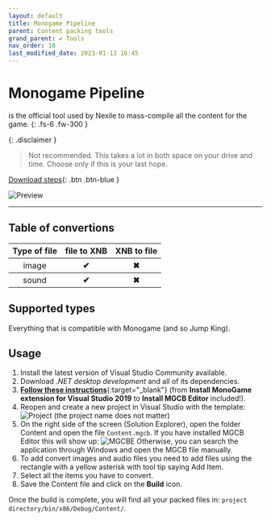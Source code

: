 ```yaml
---
layout: default
title: Monogame Pipeline
parent: Content packing tools
grand_parent: ✔ Tools
nav_order: 10
last_modified_date: 2023-01-13 16:45
---
```


# Monogame Pipeline

is the official tool used by Nexile to mass-compile all the content for the game.
{: .fs-6 .fw-300 }
<!-- more -->

{: .disclaimer }
> Not recommended. This takes a lot in both space on your drive and time. Choose only if this is your last hope.

[Download steps](#usage){: .btn .btn-blue }

![Preview](https://docs.monogame.net/images/MGCB-editor.png)

---

## Table of convertions
<table>
    <thead>
        <tr>
            <th>Type of file</th>
            <th>file to XNB</th>
            <th>XNB to file</th>
        </tr>
    </thead>
    <tbody>
        <tr>
            <th style="font-weight: normal;">image</th>
            <th class="label-green">✔</th>
            <th class="label-red">✖</th>
        </tr>
        <tr>
            <th style="font-weight: normal;">sound</th>
            <th class="label-green">✔</th>
            <th class="label-red">✖</th>
        </tr>
    </tbody>
</table>

## Supported types
Everything that is compatible with Monogame (and so Jump King).

## Usage
1. Install the latest version of Visual Studio Community available.
2. Download *.NET desktop development* and all of its dependencies.
3. [**Follow these instructions**](https://docs.monogame.net/articles/getting_started/1_setting_up_your_development_environment_windows.html#install-monogame-extension-for-visual-studio-2019){:target="_blank"} (from __Install MonoGame extension for Visual Studio 2019__ to __Install MGCB Editor__ included!).
4. Reopen and create a new project in Visual Studio with the template: ![Project](https://docs.monogame.net/images/getting_started/vswin-mg-new-2.png) (the project name does not matter)
5. On the right side of the screen (Solution Explorer), open the folder Content and open the file `Content.mgcb`. If you have installed MGCB Editor this will show up: ![MGCBE](https://docs.monogame.net/images/MGCB-editor.png)
    Otherwise, you can search the application through Windows and open the MGCB file manually.
6. To add convert images and audio files you need to add files using the rectangle with a yellow asterisk with tool tip saying Add Item.
7. Select all the items you have to convert.
8.  Save the Content file and click on the **Build** icon.

Once the build is complete, you will find all your packed files in: `project directory/bin/x86/Debug/Content/`.